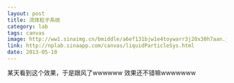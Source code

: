 ```yaml
---
layout: post
title: 流体粒子系统
category: lab
tags: canvas
image: http://ww1.sinaimg.cn/bmiddle/a6ef131bjw1e4toywarr3j20x30h7aan.jpg
link: http://nplab.sinaapp.com/canvas/liquidParticleSys.html
date: 2013-05-10
---
```

某天看到这个效果，于是跟风了wwwwww 效果还不错嘛wwwwwww